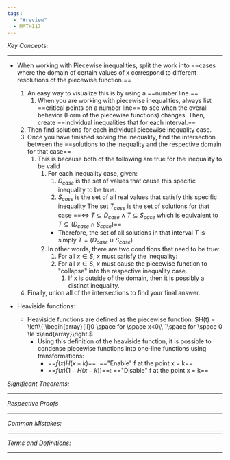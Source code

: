 ```yaml
---
tags:
  - "#review"
  - MATH117
---
```

*Key Concepts:*
___
- When working with Piecewise inequalities, split the work into ==cases where the domain of certain values of x correspond to different resolutions of the piecewise function.==
	1. An easy way to visualize this is by using a ==number line.==
		1. When you are working with piecewise inequalities, always list ==critical points on a number line== to see when the overall behavior (Form of the piecewise functions) changes. Then, create ==individual inequalities that for each interval.==
	2. Then find solutions for each individual piecewise inequality case.
	3. Once you have finished solving the inequality, find the intersection between the ==solutions to the inequality and the respective domain for that case==
		1. This is because both of the following are true for the inequality to be valid
			1. For each inequality case, given:
				1. $D_{case}$ is the set of values that cause this specific inequality to be true.
				2. $S_{case}$ is the set of all real values that satisfy this specific inequality
			 The set $T_{case}$ is the set of solutions for that case ==$\iff$ $T \subseteq D_{case} \land T\subseteq S_{case}$ which is equivalent to $T \subseteq (D_{case} \cap S_{case})$==
				- Therefore, the set of all solutions in that interval $T$ is simply $T = (D_{case} \cup S_{case})$
			2. In other words, there are two conditions that need to be true:
				1. For all $x \in S$, $x$ must satisfy the inequality:
				2. For all $x\in S$, $x$ must cause the piecewise function to "collapse" into the respective inequality case.
					1. If x is outside of the domain, then it is possibly a distinct inequality.
	5. Finally, union all of the intersections to find your final answer. <!--SR:!2000-01-01,1,250!2000-01-01,1,250!2025-10-20,1,230!2000-01-01,1,250!2000-01-01,1,250!2000-01-01,1,250-->

- Heaviside functions:
	- Heaviside functions are defined as the piecewise function: $H(t) = \left\{ \begin{array}{ll}0 \space for \space x<0\\ 1\space for \space 0 \le x\end{array}\right.$
		- Using this definition of the heaviside function, it is possible to condense piecewise functions into one-line functions using transformations:
			- ==$f(x)H(x-k)$==: =="Enable" f at the point x = k==
			- ==$f(x)(1-H(x-k))$==: =="Disable" f at the point x = k==

*Significant Theorems:*
___

*Respective Proofs*
___

*Common Mistakes:*
___

*Terms and Definitions:*
___

